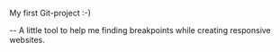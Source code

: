 My first Git-project :-)

-- A little tool to help me finding breakpoints while creating responsive websites.